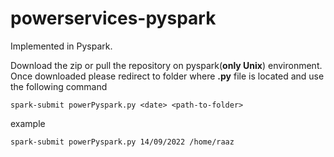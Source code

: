 # powerservices-pyspark

Implemented in Pyspark.

Download the zip or pull the repository on pyspark(**only Unix**) environment.
Once downloaded please redirect to folder where **.py** file is located and use the following command


```
spark-submit powerPyspark.py <date> <path-to-folder>

```
example 

```
spark-submit powerPyspark.py 14/09/2022 /home/raaz
```
